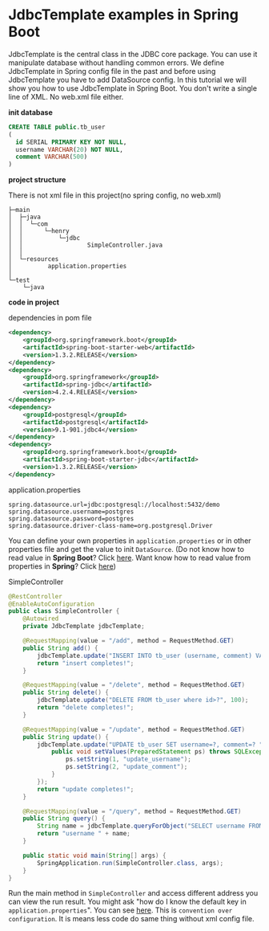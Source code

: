 # JdbcTemplate examples in Spring Boot
JdbcTemplate is the central class in the JDBC core package. You can use it manipulate database without
handling common errors. We define JdbcTemplate in Spring config file in the past and before using JdbcTemplate
you have to add DataSource config. In this tutorial we will show you how to use JdbcTemplate in Spring Boot.
You don't write a single line of XML. No web.xml file either.

**init database**
```sql
CREATE TABLE public.tb_user
(
  id SERIAL PRIMARY KEY NOT NULL,
  username VARCHAR(20) NOT NULL,
  comment VARCHAR(500)
)
```

**project structure**

There is not xml file in this project(no spring config, no web.xml)
```
├─main                                                                       
│  ├─java                                                                              
│  │  └─com
│  │      └─henry 
│  │          └─jdbc 
│  │                  SimpleController.java
│  │ 
│  └─resources 
│          application.properties
│
└─test
    └─java            
```

**code in project**

dependencies in pom file
```xml
<dependency>
    <groupId>org.springframework.boot</groupId>
    <artifactId>spring-boot-starter-web</artifactId>
    <version>1.3.2.RELEASE</version>
</dependency>
<dependency>
    <groupId>org.springframework</groupId>
    <artifactId>spring-jdbc</artifactId>
    <version>4.2.4.RELEASE</version>
</dependency>
<dependency>
    <groupId>postgresql</groupId>
    <artifactId>postgresql</artifactId>
    <version>9.1-901.jdbc4</version>
</dependency>
<dependency>
    <groupId>org.springframework.boot</groupId>
    <artifactId>spring-boot-starter-jdbc</artifactId>
    <version>1.3.2.RELEASE</version>
</dependency>
```
application.properties
```
spring.datasource.url=jdbc:postgresql://localhost:5432/demo
spring.datasource.username=postgres
spring.datasource.password=postgres
spring.datasource.driver-class-name=org.postgresql.Driver
```
You can define your own properties in ``application.properties`` or in other properties file and get the value to init ``DataSource``.
(Do not know how to read value in **Spring Boot**? Click [here](http://www.henryxi.com/spring-boot-configurationproperties-example). Want know how to read
value from properties in **Spring**? Click [here](http://www.henryxi.com/read-values-from-properties-file-in-spring))

SimpleController
```java
@RestController
@EnableAutoConfiguration
public class SimpleController {
    @Autowired
    private JdbcTemplate jdbcTemplate;

    @RequestMapping(value = "/add", method = RequestMethod.GET)
    public String add() {
        jdbcTemplate.update("INSERT INTO tb_user (username, comment) VALUES (?,?)", new Object[]{"username1", "comment1"});
        return "insert completes!";
    }

    @RequestMapping(value = "/delete", method = RequestMethod.GET)
    public String delete() {
        jdbcTemplate.update("DELETE FROM tb_user where id>?", 100);
        return "delete completes!";
    }

    @RequestMapping(value = "/update", method = RequestMethod.GET)
    public String update() {
        jdbcTemplate.update("UPDATE tb_user SET username=?, comment=? ", new PreparedStatementSetter() {
            public void setValues(PreparedStatement ps) throws SQLException {
                ps.setString(1, "update_username");
                ps.setString(2, "update_comment");
            }
        });
        return "update completes!";
    }

    @RequestMapping(value = "/query", method = RequestMethod.GET)
    public String query() {
        String name = jdbcTemplate.queryForObject("SELECT username FROM tb_user where id = ?", String.class, 100);
        return "username " + name;
    }

    public static void main(String[] args) {
        SpringApplication.run(SimpleController.class, args);
    }
}
```
Run the main method in ``SimpleController`` and access different address you can view the run result.
You might ask "how do I know the default key in ``application.properties``". You can see [here](https://docs.spring.io/spring-boot/docs/current/reference/html/common-application-properties.html).
This is ``convention over configuration``. It is means less code do same thing without xml config file. 
